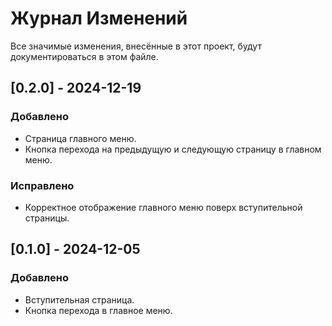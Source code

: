 ﻿# Журнал Изменений

Все значимые изменения, внесённые в этот проект, будут документироваться в этом файле.

## [0.2.0] - 2024-12-19
### Добавлено
- Страница главного меню.
- Кнопка перехода на предыдущую и следующую страницу в главном меню.

### Исправлено
- Корректное отображение главного меню поверх вступительной страницы.

## [0.1.0] - 2024-12-05
### Добавлено
- Вступительная страница.
- Кнопка перехода в главное меню.
